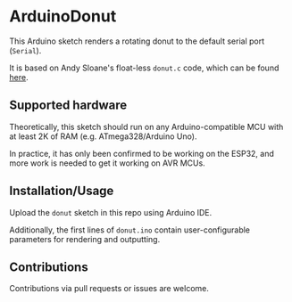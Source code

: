 # ArduinoDonut

This Arduino sketch renders a rotating donut to the default serial port (`Serial`).

It is based on Andy Sloane's float-less `donut.c` code, which can be found [here](https://www.a1k0n.net/2021/01/13/optimizing-donut.html).

## Supported hardware

Theoretically, this sketch should run on any Arduino-compatible MCU with at least 2K of RAM (e.g. ATmega328/Arduino Uno).

In practice, it has only been confirmed to be working on the ESP32, and more work is needed to get it working on AVR MCUs.

## Installation/Usage

Upload the `donut` sketch in this repo using Arduino IDE.

Additionally, the first lines of `donut.ino` contain user-configurable parameters for rendering and outputting.

## Contributions

Contributions via pull requests or issues are welcome.
